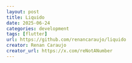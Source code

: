 ```yaml
---
layout: post
title: Liquido
date: 2025-06-24
categories: development
tags: [flutter]
url: https://github.com/renancaraujo/liquido
creator: Renan Caraujo
creator_url: https://x.com/reNotANumber
---
```

